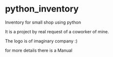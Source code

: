 # python_inventory

Inventory for small shop using python

It is a project by real request 
of a coworker of mine. 

The logo is of imaginary company :)

for more details there is a Manual
